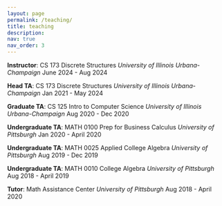 ```yaml
---
layout: page
permalink: /teaching/
title: teaching
description: 
nav: true
nav_order: 3
---
```



**Instructor**: CS 173 Discrete Structures
_University of Illinois Urbana-Champaign_
June 2024 - Aug 2024

**Head TA**: CS 173 Discrete Structures
_University of Illinois Urbana-Champaign_
Jan 2021 - May 2024

**Graduate TA**: CS 125 Intro to Computer Science
_University of Illinois Urbana-Champaign_
Aug 2020 - Dec 2020

**Undergraduate TA**: MATH 0100 Prep for Business Calculus
_University of Pittsburgh_
Jan 2020 - April 2020

**Undergraduate TA**: MATH 0025 Applied College Algebra
_University of Pittsburgh_
Aug 2019 - Dec 2019

**Undergraduate TA**: MATH 0010 College Algebra
_University of Pittsburgh_
Aug 2018 - April 2019

**Tutor**: Math Assistance Center
_University of Pittsburgh_
Aug 2018 - April 2020




